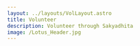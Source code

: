 ```yaml
---
layout: ../layouts/VolLayout.astro
title: Volunteer
description: Volunteer through Sakyadhita
image: /Lotus_Header.jpg
---
```

